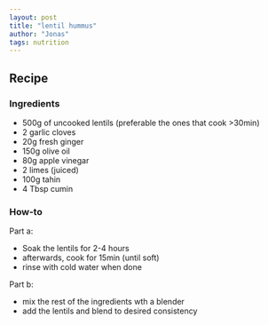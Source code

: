 ```yaml
---
layout: post
title: "lentil hummus"
author: "Jonas"
tags: nutrition
---
```


## Recipe

### Ingredients

- 500g of uncooked lentils (preferable the ones that cook >30min)
- 2 garlic cloves
- 20g fresh ginger
- 150g olive oil
- 80g apple vinegar
- 2 limes (juiced)
- 100g tahin
- 4 Tbsp cumin

### How-to

Part a:
- Soak the lentils for 2-4 hours
- afterwards, cook for 15min (until soft)
- rinse with cold water when done

Part b:
- mix the rest of the ingredients wth a blender
- add the lentils and blend to desired consistency



